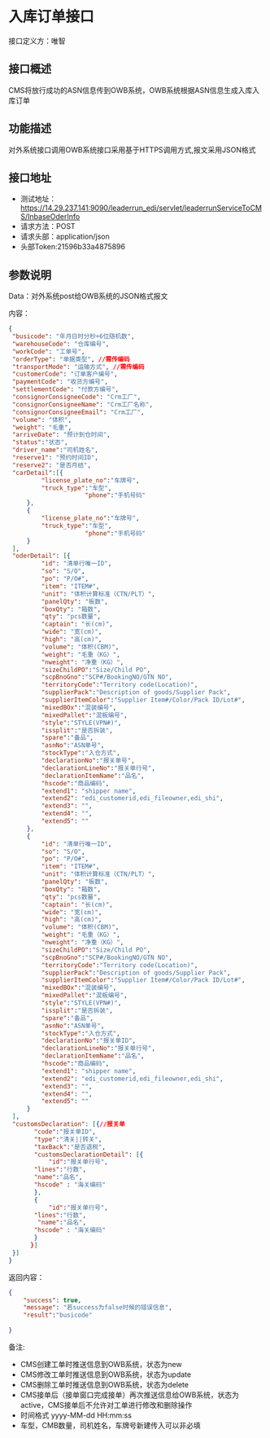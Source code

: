 # 入库订单接口

接口定义方：唯智

## 接口概述

  CMS将放行成功的ASN信息传到OWB系统，OWB系统根据ASN信息生成入库入库订单

## 功能描述

  对外系统接口调用OWB系统接口采用基于HTTPS调用方式,报文采用JSON格式
  
## 接口地址  
  
  * 测试地址：https://14.29.237.141:9090/leaderrun_edi/servlet/leaderrunServiceToCMS/InbaseOderInfo  
  * 请求方法：POST
  * 请求头部：application/json
  * 头部Token:21596b33a4875896
  
## 参数说明
  
  Data：对外系统post给OWB系统的JSON格式报文 
  
  内容：
   ```json
{
	"busicode": "年月日时分秒+6位随机数",
	"warehouseCode": "仓库编号",	
	"workCode": "工单号",
	"orderType": "单据类型", //需传编码
	"transportMode": "运输方式", //需传编码
	"customerCode": "订单客户编号",
	"paymentCode": "收货方编号",
	"settlementCode": "付款方编号",
	"consignorConsigneeCode": "Crm工厂",
	"consignorConsigneeName": "Crm工厂名称",
	"consignorConsigneeEmail": "Crm工厂",
	"volume": "体积",
	"weight": "毛重",
	"arriveDate": "预计到仓时间",
	"status":"状态",
	"driver_name":"司机姓名",
	"reserve1": "预约时间ID",
	"reserve2": "是否月结",
	"carDetail":[{
			"license_plate_no":"车牌号",
			"truck_type":"车型",
                        "phone":"手机号码"
		},
		{	
			"license_plate_no":"车牌号",
			"truck_type":"车型",
                        "phone":"手机号码"	
		}
	],	
	"oderDetail": [{
			"id": "清单行唯一ID",
			"so": "S/O",
			"po": "P/O#",
			"item": "ITEM#",
			"unit": "体积计算标准（CTN/PLT）",
			"panelQty": "板数",
			"boxQty": "箱数",
			"qty": "pcs数量",
			"captain": "长(cm)",
			"wide": "宽(cm)",
			"high": "高(cm)",
			"volume": "体积(CBM)",
			"weight": "毛重（KG）",
			"nweight": "净重（KG）",
			"sizeChildPO":"Size/Child PO",
			"scpBnoGno":"SCP#/BookingNO/GTN NO",
			"territoryCode":"Territory code(Location)",
			"supplierPack":"Description of goods/Supplier Pack",
			"supplierItemColor":"Supplier Item#/Color/Pack ID/Lot#",
			"mixedBOx":"混装编号",
			"mixedPallet":"混板编号",
			"style":"STYLE(VPN#)",
			"issplit":"是否拆装",
			"spare":"备品",
			"asnNo":"ASN单号",
			"stockType":"入仓方式",
			"declarationNo":"报关单号",
			"declarationLineNo":"报关单行号",
			"declarationItemName":"品名",
			"hscode":"商品编码",
			"extend1": "shipper name",
			"extend2": "edi_customerid,edi_fileowner,edi_shi",
			"extend3": "",
			"extend4": "",
			"extend5": ""
		},
		{
			"id": "清单行唯一ID",
			"so": "S/O",
			"po": "P/O#",
			"item": "ITEM#",
			"unit": "体积计算标准（CTN/PLT）",
			"panelQty": "板数",
			"boxQty": "箱数",
			"qty": "pcs数量",
			"captain": "长(cm)",
			"wide": "宽(cm)",
			"high": "高(cm)",
			"volume": "体积(CBM)",
			"weight": "毛重（KG）",
			"nweight": "净重（KG）",
			"sizeChildPO":"Size/Child PO",
			"scpBnoGno":"SCP#/BookingNO/GTN NO",
			"territoryCode":"Territory code(Location)",
			"supplierPack":"Description of goods/Supplier Pack",
			"supplierItemColor":"Supplier Item#/Color/Pack ID/Lot#",
			"mixedBOx":"混装编号",
			"mixedPallet":"混板编号",
			"style":"STYLE(VPN#)",
			"issplit":"是否拆装",
			"spare":"备品",
			"asnNo":"ASN单号",
			"stockType":"入仓方式",
			"declarationNo":"报关单ID",
			"declarationLineNo":"报关单行号",
			"declarationItemName":"品名",
			"hscode":"商品编码",
			"extend1": "shipper name",
			"extend2": "edi_customerid,edi_fileowner,edi_shi",
			"extend3": "",
			"extend4": "",
			"extend5": ""
		}
	],
	"customsDeclaration": [{//报关单
	      "code":"报关单ID",
	      "type":"清关||转关",
	      "taxBack":"是否退税",
	      "customsDeclarationDetail": [{
	          "id":"报关单行号",
		  "lines":"行数",
		  "name":"品名",
		  "hscode" : "海关编码"
	      },
	      {
	          "id":"报关单行号",
		  "lines":"行数",
		   "name":"品名",
		  "hscode" : "海关编码"		   
	      }
	     }]
	}]
}
```
      	 
返回内容：

```json
{
    "success": true,
    "message": "若success为false时候的错误信息",
    "result":"busicode"
    
}
```
备注:
 * CMS创建工单时推送信息到OWB系统，状态为new
 * CMS修改工单时推送信息到OWB系统，状态为update
 * CMS删除工单时推送信息到OWB系统，状态为delete
 * CMS接单后（接单窗口完成接单）再次推送信息给OWB系统，状态为active，CMS接单后不允许对工单进行修改和删除操作
 * 时间格式 yyyy-MM-dd HH:mm:ss
 * 车型，CMB数量，司机姓名，车牌号新建传入可以非必填
 

